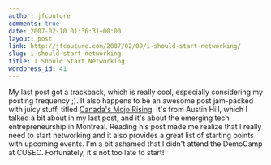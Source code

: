 ```yaml
---
author: jfcouture
comments: true
date: 2007-02-10 01:36:31+00:00
layout: post
link: http://jfcouture.com/2007/02/09/i-should-start-networking/
slug: i-should-start-networking
title: I Should Start Networking
wordpress_id: 41
---
```


My last post got a trackback, which is really cool, especially considering my posting frequency ;). It also happens to be an awesome post jam-packed with juicy stuff, titled [Canada's Mojo Rising](http://www.billionswithzeroknowledge.com/2007/02/09/canadas-mojo-rising-it-takes-a-canadian-to-build-a-community/). It's from Austin Hill, which I talked a bit about in my last post, and it's about the emerging tech entrepreneurship in Montreal. Reading his post made me realize that I really need to start networking and it also provides a great list of starting points with upcoming events. I'm a bit ashamed that I didn't attend the DemoCamp at CUSEC. Fortunately, it's not too late to start!
